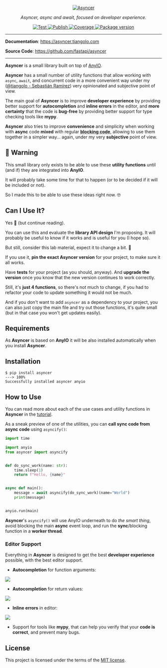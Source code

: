 <style>
.md-content .md-typeset h1 { display: none; }
</style>

<p align="center">
  <a href="https://asyncer.tiangolo.com"><img src="https://asyncer.tiangolo.com/img/logo-margin/logo-margin-vector.svg" alt="Asyncer"></a>
</p>
<p align="center">
    <em>Asyncer, async and await, focused on developer experience.</em>
</p>
<p align="center">
<a href="https://github.com/fastapi/asyncer/actions?query=workflow%3ATest+event%3Apush+branch%3Amain" target="_blank">
    <img src="https://github.com/fastapi/asyncer/actions/workflows/test.yml/badge.svg?event=push&branch=main" alt="Test">
</a>
<a href="https://github.com/fastapi/asyncer/actions?query=workflow%3APublish" target="_blank">
    <img src="https://github.com/fastapi/asyncer/actions/workflows/publish.yml/badge.svg" alt="Publish">
</a>
<a href="https://coverage-badge.samuelcolvin.workers.dev/redirect/fastapi/asyncer" target="_blank">
    <img src="https://coverage-badge.samuelcolvin.workers.dev/fastapi/asyncer.svg" alt="Coverage">
<a href="https://pypi.org/project/asyncer" target="_blank">
    <img src="https://img.shields.io/pypi/v/asyncer?color=%2334D058&label=pypi%20package" alt="Package version">
</a>
</p>

---

**Documentation**: <a href="https://asyncer.tiangolo.com" target="_blank">https://asyncer.tiangolo.com</a>

**Source Code**: <a href="https://github.com/fastapi/asyncer" target="_blank">https://github.com/fastapi/asyncer</a>

---

**Asyncer** is a small library built on top of <a href="https://anyio.readthedocs.io/en/stable/" class="external-link" target="_blank">AnyIO</a>.

**Asyncer** has a small number of utility functions that allow working with `async`, `await`, and concurrent code in a more convenient way under my (<a href="https://twitter.com/tiangolo" class="external-link" target="_blank">@tiangolo - Sebastián Ramírez</a>) very opinionated and subjective point of view.

The main goal of **Asyncer** is to improve **developer experience** by providing better support for **autocompletion** and **inline errors** in the editor, and **more certainty** that the code is **bug-free** by providing better support for type checking tools like **mypy**.

**Asyncer** also tries to improve **convenience** and simplicity when working with **async** code **mixed** with regular <abbr title="synchronous code, code that is not async">**blocking code**</abbr>, allowing to use them together in a simpler way... again, under my very **subjective** point of view.

## 🚨 Warning

This small library only exists to be able to use these **utility functions** until (and if) they are integrated into **AnyIO**.

It will probably take some time for that to happen (or to be decided if it will be included or not).

So I made this to be able to use these ideas right now. 🤓

## Can I Use It?

Yes 🎉 (but continue reading).

You can use this and evaluate the **library API design** I'm proposing. It will probably be useful to know if it works and is useful for you (I hope so).

But still, consider this lab material, expect it to change a bit. 🧪

If you use it, **pin the exact Asyncer version** for your project, to make sure it all works.

Have **tests** for your project (as you should, anyway). And **upgrade the version** once you know that the new version continues to work correctly.

Still, it's **just 4 functions**, so there's not much to change, if you had to refactor your code to update something it would not be much.

And if you don't want to add `asyncer` as a dependency to your project, you can also just copy the main file and try out those functions, it's quite small (but in that case you won't get updates easily).

## Requirements

As **Asyncer** is based on **AnyIO** it will be also installed automatically when you install **Asyncer**.

## Installation

<div class="termy">

```console
$ pip install asyncer
---> 100%
Successfully installed asyncer anyio
```

</div>

## How to Use

You can read more about each of the use cases and utility functions in **Asyncer** in the <a href="https://asyncer.tiangolo.com/tutorial/" class="external-link" target="_blank">tutorial</a>.

As a sneak preview of one of the utilities, you can **call sync code from async code** using `asyncify()`:

```Python
import time

import anyio
from asyncer import asyncify


def do_sync_work(name: str):
    time.sleep(1)
    return f"Hello, {name}"


async def main():
    message = await asyncify(do_sync_work)(name="World")
    print(message)


anyio.run(main)
```

**Asyncer**'s `asyncify()` will use AnyIO underneath to do *the smart thing*, avoid blocking the main **async** event loop, and run the **sync**/blocking function in a **worker thread**.

### Editor Support

Everything in **Asyncer** is designed to get the best **developer experience** possible, with the best editor support.

* **Autocompletion** for function arguments:

<img class="shadow" src="https://asyncer.tiangolo.com/img/tutorial/asyncify/image01.png">

* **Autocompletion** for return values:

<img class="shadow" src="https://asyncer.tiangolo.com/img/tutorial/asyncify/image02.png">

* **Inline errors** in editor:

<img class="shadow" src="https://asyncer.tiangolo.com/img/tutorial/soonify/image02.png">

* Support for tools like **mypy**, that can help you verify that your **code is correct**, and prevent many bugs.

## License

This project is licensed under the terms of the [MIT license](https://github.com/fastapi/asyncer/blob/main/LICENSE).
